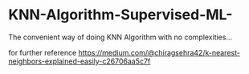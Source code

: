 # KNN-Algorithm-Supervised-ML-
The convenient way of doing KNN Algorithm with no complexities... 


for further reference https://medium.com/@chiragsehra42/k-nearest-neighbors-explained-easily-c26706aa5c7f
